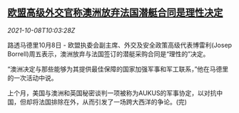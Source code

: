 <!--1633689062000-->
[欧盟高级外交官称澳洲放弃法国潜艇合同是理性决定](https://cn.reuters.com/article/eu-dip-official-au-submarine-1008-idCNKBS2GY0ZT)
------

<div><i>2021-10-08T10:03:28Z</i></div><p>路透马德里10月8日 - 欧盟执委会副主席、外交及安全政策高级代表博雷利(Josep Borrell)周五表示，澳洲放弃与法国签订的潜艇采购合同是“理性的”决定。</p><p>“澳洲决定与那些能够为其提供最佳保障的国家加强军事和军工联系，”他在马德里的一次活动中说。</p><p>上个月，美国与澳洲和英国秘密谈判一项被称为AUKUS的军事协定，以对抗中国，但却将法国排除在外，从而引发了一场跨大西洋的争论。(完)</p>
